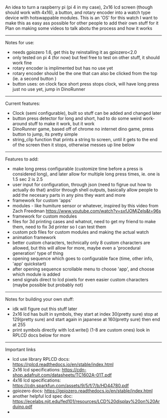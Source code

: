 An idea to turn a raspberry pi (pi 4 in my case), 2x16 lcd screen (though should work with 4x16), a button, and rotary encoder into a watch type device with hotswappable modules. 
This is an 'OS' for this watch 
I want to make this as easy ass possible for other people to add their own stuff for it
Plan on making some videos to talk abotu the process and how it works

---------------------------------------------------------------------------------------------------------------------------------------------------------------------------------

Notes for use: 
  -  needs gpiozero 1.6, get this by reinstalling it as gpiozero<2.0
  -  only tested on pi 4 (for now) but feel free to test on other stuff, it should work fine
  -  rotary encoder is implimented but has no use yet
  -  rotary encoder should be the one that can also be clicked from the top (ie. a second button )
  -  button uses: on clock face short press stops clock, will have long press just no use yet, jump in DinoRunner

---------------------------------------------------------------------------------------------------------------------------------------------------------------------------------

Current features:
  -  Clock (semi configurable), built so stuff can be added and changed later
  -  button press detector for long and short, had to do some weird work-around stuff to make it work, but it work
  -  DinoRunner game, based off of chrome no internet dino game, press button to jump, its pretty simple
  -  string_clip function that prints a string to screen, until it gets to the end of the screen then it stops, otherwise messes up line below

---------------------------------------------------------------------------------------------------------------------------------------------------------------------------------

Features to add:
  -  make long press configurable (customize time before a press is considered long), and later allow for multiple long press times, ie. one is 1.5 sec 2 is 2.5
  -  user input for configuration, through json (need to figrue out how to actually do that) and/or through shell outputs, basically allow people to add the necesary parts in any pins they want and more
  -  framework for custom 'apps'
  -  modules - like humiture sensor or whatever, inspired by this video from Zach Freedman https://www.youtube.com/watch?v=sxfJOMjZeIs&t=96s
  -  framework for custom modules
  -  files for 3d printing cases and whatnot, need to get my friend to make them, need to fix 3d printer so I can test them
  -  custom pcb files for custom modules and making the actual watch
  -  animation framework
  -  better custom characters, technically only 8 custom characters are allowed, but this will allow for more, maybe even a 'procedural generation' type of thing
  -  opening sequence which goes to configurable face (time, other info, 'app' quickstart)
  -  after opening sequence scrollable menu to choose 'app', and choose which module is added
  -  send signals direct to lcd pixels for even easier custom characters (maybe possible but probably not)
    
---------------------------------------------------------------------------------------------------------------------------------------------------------------------------------

Notes for building your own stuff: 
  -  idk will figure out this stuff later
  -  2x16 lcd has built in symbols, they start at index 30(pretty sure) stop at 129(pretty sure) and start again in japanese at 160(pretty sure) then end at 255
  -  print symbols directly with lcd.write(<num>) (1-8 are custom ones) look in RPLCD docs below for more 

---------------------------------------------------------------------------------------------------------------------------------------------------------------------------------

Important links
  -  lcd use library RPLCD docs: https://rplcd.readthedocs.io/en/stable/index.html
  -  2x16 lcd specifications: https://cdn-shop.adafruit.com/datasheets/TC1602A-01T.pdf
  -  4x16 lcd specifications: https://cdn.sparkfun.com/assets/9/5/f/7/b/HD44780.pdf
  -  gpiozero docs: https://gpiozero.readthedocs.io/en/stable/index.html
  -  another helpful lcd spec doc: https://ecelabs.njit.edu/fed101/resources/LCD%20display%20on%20Arduino.pdf
  -   
